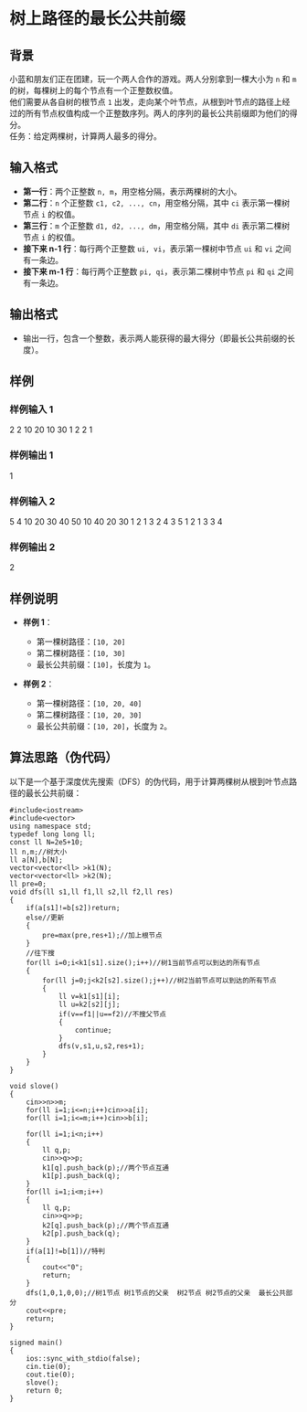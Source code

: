 # 树上路径的最长公共前缀

## 背景
小蓝和朋友们正在团建，玩一个两人合作的游戏。两人分别拿到一棵大小为 `n` 和 `m` 的树，每棵树上的每个节点有一个正整数权值。  
他们需要从各自树的根节点 `1` 出发，走向某个叶节点，从根到叶节点的路径上经过的所有节点权值构成一个正整数序列。两人的序列的最长公共前缀即为他们的得分。  
任务：给定两棵树，计算两人最多的得分。

## 输入格式
- **第一行**：两个正整数 `n, m`，用空格分隔，表示两棵树的大小。
- **第二行**：`n` 个正整数 `c1, c2, ..., cn`，用空格分隔，其中 `ci` 表示第一棵树节点 `i` 的权值。
- **第三行**：`m` 个正整数 `d1, d2, ..., dm`，用空格分隔，其中 `di` 表示第二棵树节点 `i` 的权值。
- **接下来 n-1 行**：每行两个正整数 `ui, vi`，表示第一棵树中节点 `ui` 和 `vi` 之间有一条边。
- **接下来 m-1 行**：每行两个正整数 `pi, qi`，表示第二棵树中节点 `pi` 和 `qi` 之间有一条边。

## 输出格式
- 输出一行，包含一个整数，表示两人能获得的最大得分（即最长公共前缀的长度）。

## 样例

### 样例输入 1
2 2
10 20
10 30
1 2
2 1

### 样例输出 1
1

### 样例输入 2
5 4
10 20 30 40 50
10 40 20 30
1 2
1 3
2 4
3 5
1 2
1 3
3 4

### 样例输出 2
2

## 样例说明
- **样例 1**：  
  - 第一棵树路径：`[10, 20]`  
  - 第二棵树路径：`[10, 30]`  
  - 最长公共前缀：`[10]`，长度为 `1`。

- **样例 2**：  
  - 第一棵树路径：`[10, 20, 40]`  
  - 第二棵树路径：`[10, 20, 30]`  
  - 最长公共前缀：`[10, 20]`，长度为 `2`。

## 算法思路（伪代码）
以下是一个基于深度优先搜索（DFS）的伪代码，用于计算两棵树从根到叶节点路径的最长公共前缀：




```
#include<iostream>
#include<vector>
using namespace std;
typedef long long ll;
const ll N=2e5+10;
ll n,m;//树大小
ll a[N],b[N];
vector<vector<ll> >k1(N);
vector<vector<ll> >k2(N);
ll pre=0;
void dfs(ll s1,ll f1,ll s2,ll f2,ll res)
{
	if(a[s1]!=b[s2])return;
	else//更新
	{
		pre=max(pre,res+1);//加上根节点
	}
	//往下搜
	for(ll i=0;i<k1[s1].size();i++)//树1当前节点可以到达的所有节点
	{
		for(ll j=0;j<k2[s2].size();j++)//树2当前节点可以到达的所有节点
		{
			ll v=k1[s1][i];
			ll u=k2[s2][j];
			if(v==f1||u==f2)//不搜父节点
			{
				continue;
			}
			dfs(v,s1,u,s2,res+1);
		}
	}
}

void slove()
{
	cin>>n>>m;
	for(ll i=1;i<=n;i++)cin>>a[i];
	for(ll i=1;i<=m;i++)cin>>b[i];
	
	for(ll i=1;i<n;i++)
	{
		ll q,p;
		cin>>q>>p;
		k1[q].push_back(p);//两个节点互通
		k1[p].push_back(q);
	}
	for(ll i=1;i<m;i++)
	{
		ll q,p;
		cin>>q>>p;
		k2[q].push_back(p);//两个节点互通
		k2[p].push_back(q);
	}
	if(a[1]!=b[1])//特判
	{
		cout<<"0";
		return;
	}
	dfs(1,0,1,0,0);//树1节点 树1节点的父亲  树2节点 树2节点的父亲  最长公共部分
	cout<<pre;
	return;
}

signed main()
{
	ios::sync_with_stdio(false);
	cin.tie(0);
	cout.tie(0);
	slove();
	return 0;
}
```
